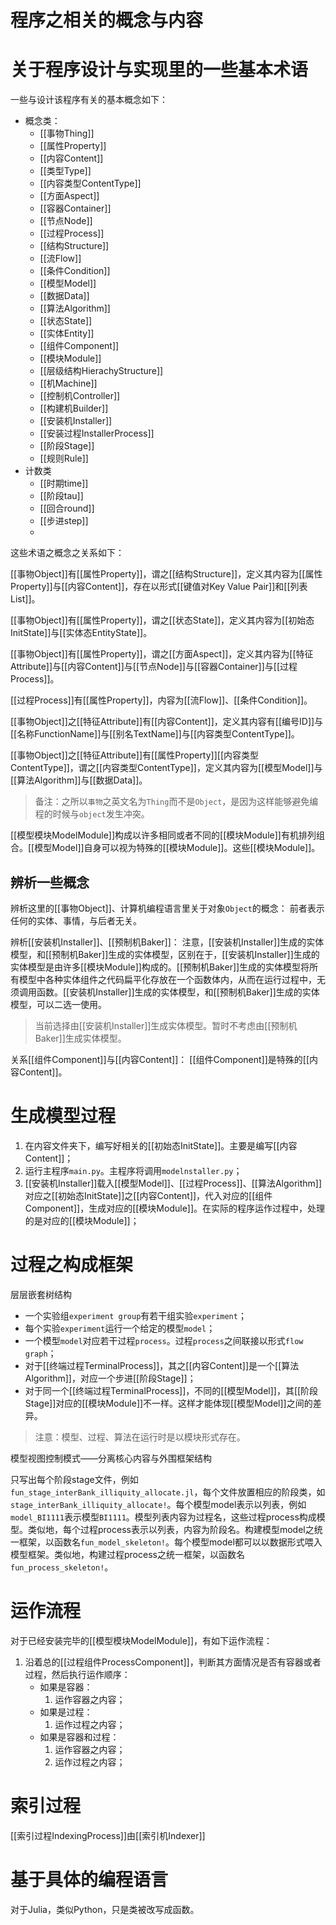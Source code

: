 # 程序之相关的概念与内容




# 关于程序设计与实现里的一些基本术语



一些与设计该程序有关的基本概念如下：

- 概念类：
	- [[事物Thing]]
	- [[属性Property]]
	- [[内容Content]]
	- [[类型Type]]
	- [[内容类型ContentType]]
	- [[方面Aspect]]
	- [[容器Container]]
	- [[节点Node]]
	- [[过程Process]]
	- [[结构Structure]]
	- [[流Flow]]
	- [[条件Condition]]
	- [[模型Model]]
	- [[数据Data]]
	- [[算法Algorithm]]
	- [[状态State]]
	- [[实体Entity]]
	- [[组件Component]]
	- [[模块Module]]
	- [[层级结构HierachyStructure]]
	- [[机Machine]]
	- [[控制机Controller]]
	- [[构建机Builder]]
	- [[安装机Installer]]
	- [[安装过程InstallerProcess]]
	- [[阶段Stage]]
	- [[规则Rule]]
- 计数类
	- [[时期time]]
	- [[阶段tau]]
	- [[回合round]]
	- [[步进step]]
	- 


这些术语之概念之关系如下：

[[事物Object]]有[[属性Property]]，谓之[[结构Structure]]，定义其内容为[[属性Property]]与[[内容Content]]，存在以形式[[键值对Key Value Pair]]和[[列表List]]。

[[事物Object]]有[[属性Property]]，谓之[[状态State]]，定义其内容为[[初始态InitState]]与[[实体态EntityState]]。

[[事物Object]]有[[属性Property]]，谓之[[方面Aspect]]，定义其内容为[[特征Attribute]]与[[内容Content]]与[[节点Node]]与[[容器Container]]与[[过程Process]]。

[[过程Process]]有[[属性Property]]，内容为[[流Flow]]、[[条件Condition]]。

[[事物Object]]之[[特征Attribute]]有[[内容Content]]，定义其内容有[[编号ID]]与[[名称FunctionName]]与[[别名TextName]]与[[内容类型ContentType]]。

[[事物Object]]之[[特征Attribute]]有[[属性Property]][[内容类型ContentType]]，谓之[[内容类型ContentType]]，定义其内容为[[模型Model]]与[[算法Algorithm]]与[[数据Data]]。




> 备注：之所以`事物`之英文名为`Thing`而不是`Object`，是因为这样能够避免编程的时候与`object`发生冲突。



[[模型模块ModelModule]]构成以许多相同或者不同的[[模块Module]]有机排列组合。[[模型Model]]自身可以视为特殊的[[模块Module]]。这些[[模块Module]]。





## 辨析一些概念


辨析这里的[[事物Object]]、计算机编程语言里关于对象`Object`的概念：
前者表示任何的实体、事情，与后者无关。

辨析[[安装机Installer]]、[[预制机Baker]]：
注意，[[安装机Installer]]生成的实体模型，和[[预制机Baker]]生成的实体模型，区别在于，[[安装机Installer]]生成的实体模型是由许多[[模块Module]]构成的。[[预制机Baker]]生成的实体模型将所有模型中各种实体组件之代码扁平化存放在一个函数体内，从而在运行过程中，无须调用函数。[[安装机Installer]]生成的实体模型，和[[预制机Baker]]生成的实体模型，可以二选一使用。

> 当前选择由[[安装机Installer]]生成实体模型。暂时不考虑由[[预制机Baker]]生成实体模型。


关系[[组件Component]]与[[内容Content]]：
[[组件Component]]是特殊的[[内容Content]]。



# 生成模型过程

1. 在内容文件夹下，编写好相关的[[初始态InitState]]。主要是编写[[内容Content]]；
2. 运行主程序`main.py`。主程序将调用`modelnstaller.py`；
3. [[安装机Installer]]载入[[模型Model]]、[[过程Process]]、[[算法Algorithm]]对应之[[初始态InitState]]之[[内容Content]]，代入对应的[[组件Component]]，生成对应的[[模块Module]]。在实际的程序运作过程中，处理的是对应的[[模块Module]]；



# 过程之构成框架

层层嵌套树结构
- 一个实验组`experiment group`有若干组实验`experiment`；
- 每个实验`experiment`运行一个给定的模型`model`；
- 一个模型`model`对应若干过程`process`。过程`process`之间联接以形式`flow graph`；
- 对于[[终端过程TerminalProcess]]，其之[[内容Content]]是一个[[算法Algorithm]]，对应一个步进[[阶段Stage]]；
- 对于同一个[[终端过程TerminalProcess]]，不同的[[模型Model]]，其[[阶段Stage]]对应的[[模块Module]]不一样。这样才能体现[[模型Model]]之间的差异。

> 注意：模型、过程、算法在运行时是以模块形式存在。

模型视图控制模式——分离核心内容与外围框架结构

只写出每个阶段stage文件，例如`fun_stage_interBank_illiquity_allocate.jl`，每个文件放置相应的阶段类，如`stage_interBank_illiquity_allocate!`。每个模型model表示以列表，例如`model_BI1111`表示模型`BI1111`。模型列表内容为过程名，这些过程process构成模型。类似地，每个过程process表示以列表，内容为阶段名。构建模型model之统一框架，以函数名`fun_model_skeleton!`。每个模型model都可以以数据形式喂入模型框架。类似地，构建过程process之统一框架，以函数名`fun_process_skeleton!`。


# 运作流程


对于已经安装完毕的[[模型模块ModelModule]]，有如下运作流程：
1. 沿着总的[[过程组件ProcessComponent]]，判断其方面情况是否有容器或者过程，然后执行运作顺序：
	- 如果是容器：
		1. 运作容器之内容；
	- 如果是过程：
		1. 运作过程之内容；
	- 如果是容器和过程：
		1. 运作容器之内容；
		2. 运作过程之内容；



# 索引过程

[[索引过程IndexingProcess]]由[[索引机Indexer]]


# 基于具体的编程语言

对于Julia，类似Python，只是类被改写成函数。

